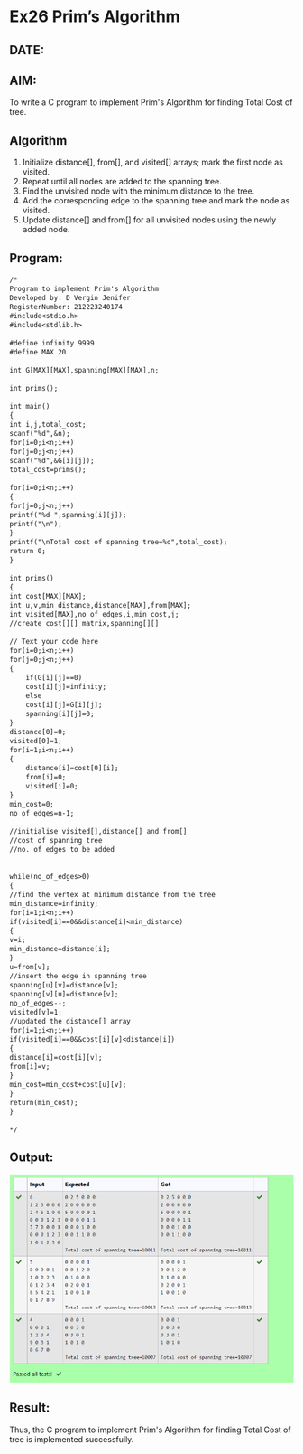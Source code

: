 # Ex26 Prim’s Algorithm
## DATE:
## AIM:
To write a C program to implement Prim's Algorithm for finding Total Cost of tree.

## Algorithm

1. Initialize distance[], from[], and visited[] arrays; mark the first node as visited.  
2. Repeat until all nodes are added to the spanning tree.  
3. Find the unvisited node with the minimum distance to the tree.  
4. Add the corresponding edge to the spanning tree and mark the node as visited.  
5. Update distance[] and from[] for all unvisited nodes using the newly added node.
  

## Program:
```
/*
Program to implement Prim's Algorithm
Developed by: D Vergin Jenifer
RegisterNumber: 212223240174
#include<stdio.h>
#include<stdlib.h>
 
#define infinity 9999
#define MAX 20
 
int G[MAX][MAX],spanning[MAX][MAX],n;
 
int prims();
 
int main()
{
int i,j,total_cost;
scanf("%d",&n);
for(i=0;i<n;i++)
for(j=0;j<n;j++)
scanf("%d",&G[i][j]);
total_cost=prims();

for(i=0;i<n;i++)
{
for(j=0;j<n;j++)
printf("%d ",spanning[i][j]);
printf("\n");
}
printf("\nTotal cost of spanning tree=%d",total_cost);
return 0;
}
 
int prims()
{
int cost[MAX][MAX];
int u,v,min_distance,distance[MAX],from[MAX];
int visited[MAX],no_of_edges,i,min_cost,j;
//create cost[][] matrix,spanning[][]

// Text your code here
for(i=0;i<n;i++)
for(j=0;j<n;j++)
{
    if(G[i][j]==0)
    cost[i][j]=infinity;
    else
    cost[i][j]=G[i][j];
    spanning[i][j]=0;
}
distance[0]=0;
visited[0]=1;
for(i=1;i<n;i++)
{
    distance[i]=cost[0][i];
    from[i]=0;
    visited[i]=0;
}
min_cost=0;
no_of_edges=n-1;

//initialise visited[],distance[] and from[]
//cost of spanning tree
//no. of edges to be added


while(no_of_edges>0)
{
//find the vertex at minimum distance from the tree
min_distance=infinity;
for(i=1;i<n;i++)
if(visited[i]==0&&distance[i]<min_distance)
{
v=i;
min_distance=distance[i];
}
u=from[v];
//insert the edge in spanning tree
spanning[u][v]=distance[v];
spanning[v][u]=distance[v];
no_of_edges--;
visited[v]=1;
//updated the distance[] array
for(i=1;i<n;i++)
if(visited[i]==0&&cost[i][v]<distance[i])
{
distance[i]=cost[i][v];
from[i]=v;
}
min_cost=min_cost+cost[u][v];
}
return(min_cost);
}

*/
```

## Output:

![output](img/primtotcost.png)

## Result:
Thus, the C program to implement Prim's Algorithm for finding Total Cost of tree is implemented successfully.
